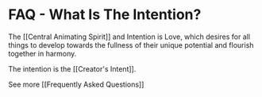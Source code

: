 # FAQ - What Is The Intention?

The [[Central Animating Spirit]] and Intention is Love, which desires for all things to develop towards the fullness of their unique potential and flourish together in harmony.  

The intention is the [[Creator's Intent]]. 

See more [[Frequently Asked Questions]]  